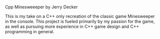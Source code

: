 Cpp Minesweeeper by Jerry Decker

This is my take on a C++ only recreation of the classic game Minesweeper in the console. This project is fueled primarily by my passion for the game, as well as pursuing more experience in C++ game design and C++ programming in general.
